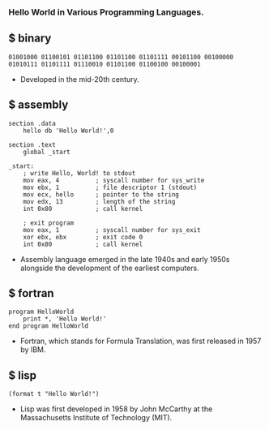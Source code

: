 ### Hello World in Various Programming Languages.


## $ binary
```
01001000 01100101 01101100 01101100 01101111 00101100 00100000 01010111 01101111 01110010 01101100 01100100 00100001
```
- Developed in the mid-20th century.

## $ assembly
```
section .data
    hello db 'Hello World!',0

section .text
    global _start

_start:
    ; write Hello, World! to stdout
    mov eax, 4          ; syscall number for sys_write
    mov ebx, 1          ; file descriptor 1 (stdout)
    mov ecx, hello      ; pointer to the string
    mov edx, 13         ; length of the string
    int 0x80            ; call kernel

    ; exit program
    mov eax, 1          ; syscall number for sys_exit
    xor ebx, ebx        ; exit code 0
    int 0x80            ; call kernel
```
- Assembly language emerged in the late 1940s and early 1950s alongside the development of the earliest computers.

## $ fortran
```
program HelloWorld
    print *, 'Hello World!'
end program HelloWorld
```
- Fortran, which stands for Formula Translation, was first released in 1957 by IBM.

## $ lisp
```
(format t "Hello World!")
```
- Lisp was first developed in 1958 by John McCarthy at the Massachusetts Institute of Technology (MIT).

